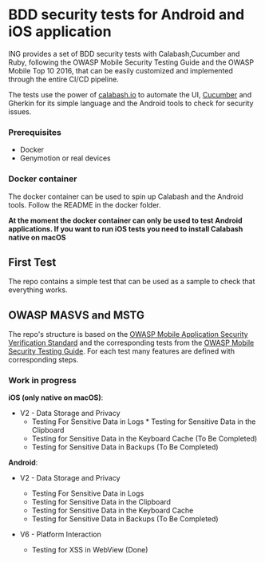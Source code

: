 # BDD security tests for Android and iOS application

ING provides a set of BDD security tests with Calabash,Cucumber and Ruby, following the OWASP Mobile Security Testing Guide and the OWASP Mobile Top 10 2016, that can be easily customized and implemented through the entire CI/CD pipeline. 

The tests use the power of [calabash.io](https://calabash.io) to automate the UI, [Cucumber](https://cucumber.io/) and Gherkin for its simple language and the Android tools to check for security issues.

### Prerequisites

* Docker
* Genymotion or real devices 

### Docker container 

The docker container can be used to spin up Calabash and the Android tools. Follow the README in the docker folder.

__At the moment the docker container can only be used to test Android applications. If you want to run iOS tests you need to install Calabash native on macOS__


## First Test

The repo contains a simple test that can be used as a sample to check that everything works. 


## OWASP MASVS and MSTG
The repo's structure is based on the [OWASP Mobile Application Security Verification Standard](https://github.com/OWASP/owasp-masvs) and the corresponding tests from the [OWASP Mobile Security Testing Guide](https://github.com/OWASP/owasp-mstg). For each test many features are defined with corresponding steps. 


### Work in progress

**iOS (only native on macOS)**:

* V2 - Data Storage and Privacy
	* Testing For Sensitive Data in Logs 	* Testing for Sensitive Data in the Clipboard 
	* Testing for Sensitive Data in the Keyboard Cache (To Be Completed)
	* Testing for Sensitive Data in Backups (To Be Completed)


**Android**:

* V2 - Data Storage and Privacy
    * Testing For Sensitive Data in Logs 
    * Testing for Sensitive Data in the Clipboard 
    * Testing for Sensitive Data in the Keyboard Cache 
    * Testing for Sensitive Data in Backups (To Be Completed)

* V6 - Platform Interaction 
	* Testing for XSS in WebView (Done)

